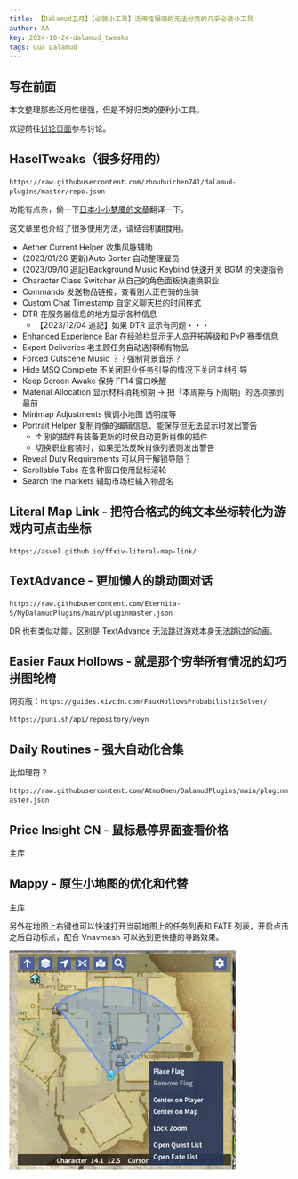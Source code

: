 ```yaml
---
title: 【Dalamud卫月】【必装小工具】泛用性很强的无法分类的几乎必装小工具
author: AA
key: 2024-10-24-dalamud_tweaks
tags: Gua Dalamud
---
```


## 写在前面

本文整理那些泛用性很强，但是不好归类的便利小工具。

<!--more-->

欢迎前往[讨论页面](https://github.com/DeepseaXX/aakaigua/discussions)参与讨论。

## HaselTweaks（很多好用的）

`https://raw.githubusercontent.com/zhouhuichen741/dalamud-plugins/master/repo.json`

功能有点杂，偷一下[日本小小梦魇的文章](https://toramemoblog.com/haseltweaks)翻译一下。

这文章里也介绍了很多使用方法，请结合机翻食用。

- Aether Current Helper 收集风脉辅助
- (2023/01/26 更新)Auto Sorter 自动整理雇员
- (2023/09/10 追記)Background Music Keybind 快速开关 BGM 的快捷指令
- Character Class Switcher 从自己的角色面板快速换职业
- Commands 发送物品链接，查看别人正在骑的坐骑
- Custom Chat Timestamp 自定义聊天栏的时间样式
- DTR 在服务器信息的地方显示各种信息
  - 【2023/12/04 追記】如果 DTR 显示有问题・・・
- Enhanced Experience Bar 在经验栏显示无人岛开拓等级和 PvP 赛季信息
- Expert Deliveries 老主顾任务自动选择稀有物品
- Forced Cutscene Music ？？强制背景音乐？
- Hide MSQ Complete 不关闭职业任务引导的情况下关闭主线引导
- Keep Screen Awake 保持 FF14 窗口唤醒
- Material Allocation 显示材料消耗预期 → 把「本周期与下周期」的选项挪到最前
- Minimap Adjustments 微调小地图 透明度等
- Portrait Helper 复制肖像的编辑信息、能保存但无法显示时发出警告
  - ↑ 别的插件有装备更新的时候自动更新肖像的插件
  - 切换职业套装时，如果无法反映肖像列表则发出警告
- Reveal Duty Requirements 可以用于解锁导随？
- Scrollable Tabs 在各种窗口使用鼠标滚轮
- Search the markets 辅助市场栏输入物品名

## Literal Map Link - 把符合格式的纯文本坐标转化为游戏内可点击坐标

`https://asvel.github.io/ffxiv-literal-map-link/`

## TextAdvance - 更加懒人的跳动画对话

`https://raw.githubusercontent.com/Eternita-S/MyDalamudPlugins/main/pluginmaster.json`

DR 也有类似功能，区别是 TextAdvance 无法跳过游戏本身无法跳过的动画。

## Easier Faux Hollows - 就是那个穷举所有情况的幻巧拼图轮椅

网页版：`https://guides.xivcdn.com/FauxHollowsProbabilisticSolver/`

`https://puni.sh/api/repository/veyn`

## Daily Routines - 强大自动化合集

比如理符？

`https://raw.githubusercontent.com/AtmoOmen/DalamudPlugins/main/pluginmaster.json`

## Price lnsight CN - 鼠标悬停界面查看价格

主库

## Mappy - 原生小地图的优化和代替

主库

另外在地图上右键也可以快速打开当前地图上的任务列表和 FATE 列表，开启点击之后自动标点，配合 Vnavmesh 可以达到更快捷的寻路效果。

![](/assets/images/2024-10-24-dalamud_tweaks_2024-10-26-15-24-57.png)
